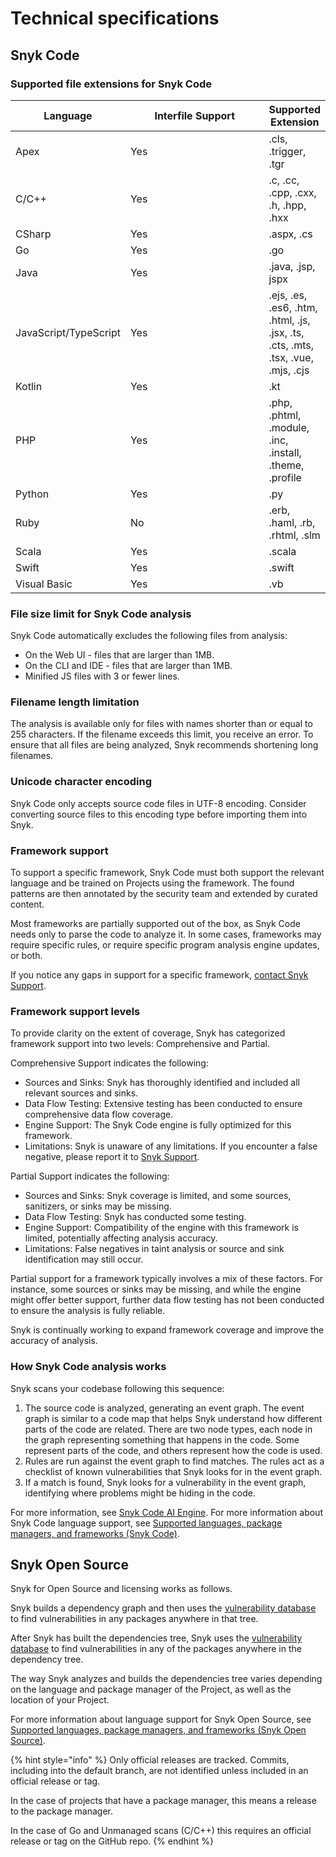 # Technical specifications

## Snyk Code

### Supported file extensions for Snyk Code

<table><thead><tr><th>Language</th><th width="215">Interfile Support</th><th>Supported Extension</th></tr></thead><tbody><tr><td>Apex</td><td>Yes</td><td>.cls, .trigger, .tgr</td></tr><tr><td>C/C++</td><td>Yes</td><td>.c, .cc, .cpp, .cxx, .h, .hpp, .hxx</td></tr><tr><td>CSharp</td><td>Yes</td><td>.aspx, .cs</td></tr><tr><td>Go</td><td>Yes</td><td>.go</td></tr><tr><td>Java</td><td>Yes</td><td>.java, .jsp, jspx</td></tr><tr><td>JavaScript/TypeScript</td><td>Yes</td><td>.ejs, .es, .es6, .htm, .html, .js, .jsx, .ts, .cts, .mts, .tsx, .vue, .mjs, .cjs</td></tr><tr><td>Kotlin</td><td>Yes</td><td>.kt</td></tr><tr><td>PHP</td><td>Yes</td><td>.php, .phtml, .module, .inc, .install, .theme, .profile</td></tr><tr><td>Python</td><td>Yes</td><td>.py</td></tr><tr><td>Ruby</td><td>No</td><td>.erb, .haml, .rb, .rhtml, .slm</td></tr><tr><td>Scala</td><td>Yes</td><td>.scala</td></tr><tr><td>Swift</td><td>Yes</td><td>.swift</td></tr><tr><td>Visual Basic</td><td>Yes</td><td>.vb</td></tr></tbody></table>

### File size limit for Snyk Code analysis

Snyk Code automatically excludes the following files from analysis:

* On the Web UI - files that are larger than 1MB.
* On the CLI and IDE - files that are larger than 1MB.
* Minified JS files with 3 or fewer lines.

### Filename length limitation

The analysis is available only for files with names shorter than or equal to 255 characters. If the filename exceeds this limit, you receive an error. To ensure that all files are being analyzed, Snyk recommends shortening long filenames.

### Unicode character encoding

Snyk Code only accepts source code files in UTF-8 encoding. Consider converting source files to this encoding type before importing them into Snyk.

### Framework support

To support a specific framework, Snyk Code must both support the relevant language and be trained on Projects using the framework. The found patterns are then annotated by the security team and extended by curated content.

Most frameworks are partially supported out of the box, as Snyk Code needs only to parse the code to analyze it. In some cases, frameworks may require specific rules, or require specific program analysis engine updates, or both.

If you notice any gaps in support for a specific framework, [contact Snyk Support](https://support.snyk.io/hc/en-us/requests/new).

### Framework support levels

To provide clarity on the extent of coverage, Snyk has categorized framework support into two levels: Comprehensive and Partial.

Comprehensive Support indicates the following:

* Sources and Sinks: Snyk has thoroughly identified and included all relevant sources and sinks.
* Data Flow Testing: Extensive testing has been conducted to ensure comprehensive data flow coverage.
* Engine Support: The Snyk Code engine is fully optimized for this framework.
* Limitations: Snyk is unaware of any limitations. If you encounter a false negative, please report it to [Snyk Support](https://support.snyk.io/hc/en-us/requests/new).

Partial Support indicates the following:

* Sources and Sinks: Snyk coverage is limited, and some sources, sanitizers, or sinks may be missing.
* Data Flow Testing:  Snyk has conducted some testing.
* Engine Support: Compatibility of the engine with this framework is limited, potentially affecting analysis accuracy.
* Limitations: False negatives in taint analysis or source and sink identification may still occur.

Partial support for a framework typically involves a mix of these factors. For instance, some sources or sinks may be missing, and while the engine might offer better support, further data flow testing has not been conducted to ensure the analysis is fully reliable.

Snyk is continually working to expand framework coverage and improve the accuracy of analysis.

### How Snyk Code analysis works

Snyk scans your codebase following this sequence:

1. The source code is analyzed, generating an event graph. The event graph is similar to a code map that helps Snyk understand how different parts of the code are related. There are two node types, each node in the graph representing something that happens in the code. Some represent parts of the code, and others represent how the code is used.
2. Rules are run against the event graph to find matches. The rules act as a checklist of known vulnerabilities that Snyk looks for in the event graph.
3. If a match is found, Snyk looks for a vulnerability in the event graph, identifying where problems might be hiding in the code.

For more information, see [Snyk Code AI Engine](../scan-with-snyk/snyk-code/#ai-engine). For more information about Snyk Code language support, see [Supported languages, package managers, and frameworks (Snyk Code)](./#code-analysis-snyk-code).

## Snyk Open Source

Snyk for Open Source and licensing works as follows.

Snyk builds a dependency graph and then uses the [vulnerability database](https://snyk.io/vuln) to find vulnerabilities in any packages anywhere in that tree.

After Snyk has built the dependencies tree, Snyk uses the [vulnerability database](https://snyk.io/vuln) to find vulnerabilities in any of the packages anywhere in the dependency tree.

The way Snyk analyzes and builds the dependencies tree varies depending on the language and package manager of the Project, as well as the location of your Project.

For more information about language support for Snyk Open Source, see [Supported languages, package managers, and frameworks (Snyk Open Source)](./#open-source-and-licensing-snyk-open-source).

{% hint style="info" %}
Only official releases are tracked. Commits, including into the default branch, are not identified unless included in an official release or tag.&#x20;

In the case of projects that have a package manager, this means a release to the package manager.&#x20;

In the case of Go and Unmanaged scans (C/C++) this requires an official release or tag on the GitHub repo.
{% endhint %}
